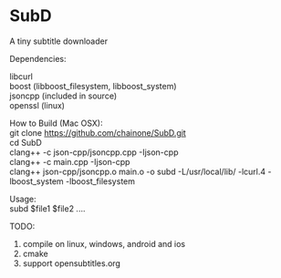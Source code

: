 SubD
====

A tiny subtitle downloader



Dependencies:

libcurl           
boost (libboost_filesystem, libboost_system)        
jsoncpp (included in source)      
openssl (linux)      



How to Build (Mac OSX):    
git clone https://github.com/chainone/SubD.git    
cd SubD     
clang++ -c json-cpp/jsoncpp.cpp -Ijson-cpp    
clang++ -c main.cpp -Ijson-cpp    
clang++ json-cpp/jsoncpp.o main.o -o subd -L/usr/local/lib/ -lcurl.4 -lboost_system -lboost_filesystem    
 
Usage:    
subd $file1 $file2 ....    



TODO:    
1. compile on linux, windows, android and ios
2. cmake
3. support opensubtitles.org
